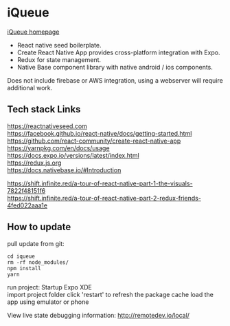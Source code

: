 # iQueue

[iQueue homepage](https://hci.stanford.edu/courses/cs147/2017/au/projects/education/iqueue/)

- React native seed boilerplate.
- Create React Native App provides cross-platform integration with Expo.  
- Redux for state management. 
- Native Base component library with native android / ios components.
  
Does not include firebase or AWS integration, using a webserver will require additional work.  


## Tech stack Links  
https://reactnativeseed.com  
https://facebook.github.io/react-native/docs/getting-started.html  
https://github.com/react-community/create-react-native-app  
https://yarnpkg.com/en/docs/usage  
https://docs.expo.io/versions/latest/index.html  
https://redux.js.org  
https://docs.nativebase.io/#Introduction  
  
https://shift.infinite.red/a-tour-of-react-native-part-1-the-visuals-7822f48151f6  
https://shift.infinite.red/a-tour-of-react-native-part-2-redux-friends-4fed022aaa1e  
  
  
## How to update

pull update from git:
```
cd iqueue
rm -rf node_modules/
npm install
yarn
```

run project:
Startup Expo XDE  
import project folder
click 'restart' to refresh the package cache
load the app using emulator or phone

View live state debugging information:
http://remotedev.io/local/

